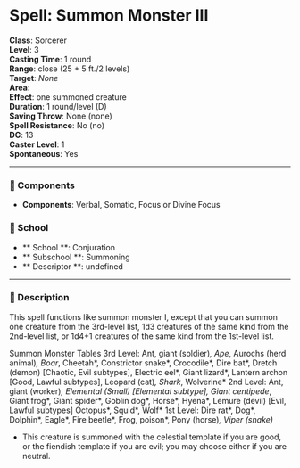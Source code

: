 
# Spell: Summon Monster III
**Class**: Sorcerer  
**Level**: 3  
**Casting Time**: 1 round  
**Range**: close (25 + 5 ft./2 levels)  
**Target**: _None_  
**Area**:   
**Effect**: one summoned creature  
**Duration**: 1 round/level (D)  
**Saving Throw**: None (none)  
**Spell Resistance**: No (no)  
**DC**: 13  
**Caster Level**: 1  
**Spontaneous**: Yes

---

### 🔮 Components
- **Components**: Verbal, Somatic, Focus or Divine Focus

### 🏫 School
- ** School **: Conjuration
- ** Subschool **: Summoning
- ** Descriptor **: undefined
---

### 📜 Description
This spell functions like summon monster I, except that you can summon one creature from the 3rd-level list, 1d3 creatures of the same kind from the 2nd-level list, or 1d4+1 creatures of the same kind from the 1st-level list.

Summon Monster Tables
3rd Level: Ant, giant (soldier)*, Ape*, Aurochs (herd animal)*, Boar*, Cheetah*, Constrictor snake*, Crocodile*, Dire bat*, Dretch (demon) [Chaotic, Evil subtypes], Electric eel*, Giant lizard*, Lantern archon [Good, Lawful subtypes], Leopard (cat)*, Shark*, Wolverine*
2nd Level: Ant, giant (worker)*, Elemental (Small) [Elemental subtype], Giant centipede*, Giant frog*, Giant spider*, Goblin dog*, Horse*, Hyena*, Lemure (devil) [Evil, Lawful subtypes] Octopus*, Squid*, Wolf*
1st Level: Dire rat*, Dog*, Dolphin*, Eagle*, Fire beetle*, Frog, poison*, Pony (horse)*, Viper (snake)*
 * This creature is summoned with the celestial template if you are good, or the fiendish template if you are evil; you may choose either if you are neutral.
